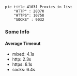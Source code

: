 
```mermaid
pie title 41031 Proxies in list
    "HTTP" : 28370
    "HTTPS": 10758
    "SOCKS" : 9032
```

### Some Info
#### Average Timeout

- mixed: 4.1s
- http: 2.3s
- https: 8.1s
- socks: 6.4s
